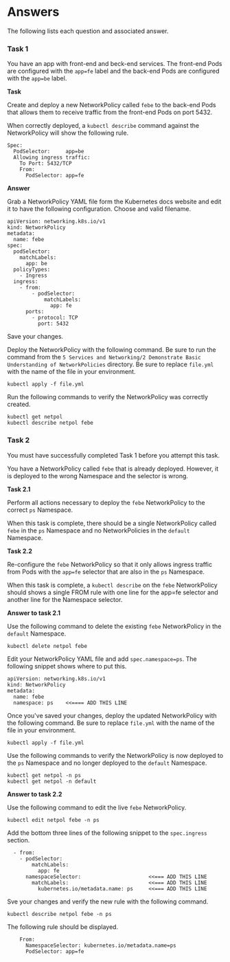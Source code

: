 # Answers

The following lists each question and associated answer.


### Task 1

You have an app with front-end and beck-end services. The front-end Pods are configured with the `app=fe` label and the back-end Pods are configured with the `app=be` label.

**Task**

Create and deploy a new NetworkPolicy called `febe` to the back-end Pods that allows them to receive traffic from the front-end Pods on port 5432.

When correctly deployed, a `kubectl describe` command against the NetworkPolicy will show the following rule.

```
Spec:
  PodSelector:     app=be
  Allowing ingress traffic:
    To Port: 5432/TCP
    From:
      PodSelector: app=fe
```

**Answer**

Grab a NetworkPolicy YAML file form the Kubernetes docs website and edit it to have the following configuration. Choose and valid filename.

```
apiVersion: networking.k8s.io/v1
kind: NetworkPolicy
metadata:
  name: febe
spec:
  podSelector:
    matchLabels:
      app: be
  policyTypes:
    - Ingress
  ingress:
    - from:
        - podSelector:
            matchLabels:
              app: fe
      ports:
        - protocol: TCP
          port: 5432
```

Save your changes.

Deploy the NetworkPolicy with the following command. Be sure to run the command from the `5 Services and Networking/2 Demonstrate Basic Understanding of NetworkPolicies` directory. Be sure to replace `file.yml` with the name of the file in your environment.

```
kubectl apply -f file.yml
```

Run the following commands to verify the NetworkPolicy was correctly created.

```
kubectl get netpol
kubectl describe netpol febe
```

### Task 2

You must have successfully completed Task 1 before you attempt this task.

You have a NetworkPolicy called `febe` that is already deployed. However, it is deployed to the wrong Namespace and the selector is wrong.

**Task 2.1**

Perform all actions necessary to deploy the `febe` NetworkPolicy to the correct `ps` Namespace.

When this task is complete, there should be a single NetworkPolicy called `febe` in the `ps` Namespace and no NetworkPolicies in the `default` Namespace.

**Task 2.2**

Re-configure the `febe` NetworkPolicy so that it only allows ingress traffic from Pods with the `app=fe` selector that are also in the `ps` Namespace.

When this task is complete, a `kubectl describe` on the `febe` NetworkPolicy should shows a single FROM rule with one line for the app=fe selector and another line for the Namespace selector.

**Answer to task 2.1**

Use the following command to delete the existing `febe` NetworkPolicy in the `default` Namespace.

`kubectl delete netpol febe`

Edit your NetworkPolicy YAML file and add `spec.namespace=ps`. The following snippet shows where to put this.

```
apiVersion: networking.k8s.io/v1
kind: NetworkPolicy
metadata:
  name: febe
  namespace: ps    <<==== ADD THIS LINE
```

Once you've saved your changes, deploy the updated NetworkPolicy with the following command. Be sure to replace `file.yml` with the name of the file in your environment. 

`kubectl apply -f file.yml`

Use the following commands to verify the NetworkPolicy is now deployed to the `ps` Namespace and no longer deployed to the `default` Namespace.

```
kubectl get netpol -n ps
kubectl get netpol -n default
```

**Answer to task 2.2**

Use the following command to edit the live `febe` NetworkPolicy.

`kubectl edit netpol febe -n ps`

Add the bottom three lines of the following snippet to the `spec.ingress` section.

```
  - from:
    - podSelector:
        matchLabels:
          app: fe
      namespaceSelector:                      <<=== ADD THIS LINE
        matchLabels:                          <<=== ADD THIS LINE
          kubernetes.io/metadata.name: ps     <<=== ADD THIS LINE
```

Sve your changes and verify the new rule with the following command.

`kubectl describe netpol febe -n ps`

The following rule should be displayed.

```
    From:
      NamespaceSelector: kubernetes.io/metadata.name=ps
      PodSelector: app=fe
```


